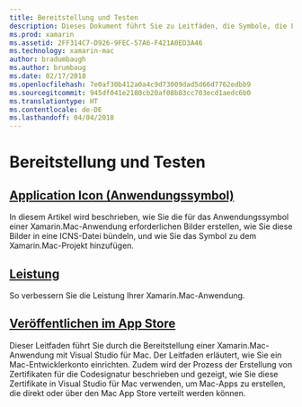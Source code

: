 ```yaml
---
title: Bereitstellung und Testen
description: Dieses Dokument führt Sie zu Leitfäden, die Symbole, die Leistung sowie die Veröffentlichung im App Store erläutern.
ms.prod: xamarin
ms.assetid: 2FF314C7-D926-9FEC-57A6-F421A0ED3A46
ms.technology: xamarin-mac
author: bradumbaugh
ms.author: brumbaug
ms.date: 02/17/2018
ms.openlocfilehash: 7e0af30b412a0a4c9d73009dad5d66d7762edbb9
ms.sourcegitcommit: 945df041e2180cb20af08b83cc703ecd1aedc6b0
ms.translationtype: HT
ms.contentlocale: de-DE
ms.lasthandoff: 04/04/2018
---
```

# <a name="deployment-and-testing"></a>Bereitstellung und Testen

## <a name="application-iconapp-iconmd"></a>[Application Icon (Anwendungssymbol)](app-icon.md)

In diesem Artikel wird beschrieben, wie Sie die für das Anwendungssymbol einer Xamarin.Mac-Anwendung erforderlichen Bilder erstellen, wie Sie diese Bilder in eine ICNS-Datei bündeln, und wie Sie das Symbol zu dem Xamarin.Mac-Projekt hinzufügen.

## <a name="performanceperformancemd"></a>[Leistung](performance.md)

So verbessern Sie die Leistung Ihrer Xamarin.Mac-Anwendung.

## <a name="publishing-to-the-app-storepublishing-to-the-app-storeindexmd"></a>[Veröffentlichen im App Store](publishing-to-the-app-store/index.md)

Dieser Leitfaden führt Sie durch die Bereitstellung einer Xamarin.Mac-Anwendung mit Visual Studio für Mac. Der Leitfaden erläutert, wie Sie ein Mac-Entwicklerkonto einrichten. Zudem wird der Prozess der Erstellung von Zertifikaten für die Codesignatur beschrieben und gezeigt, wie Sie diese Zertifikate in Visual Studio für Mac verwenden, um Mac-Apps zu erstellen, die direkt oder über den Mac App Store verteilt werden können.
